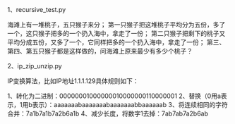 1、recursive_test.py

海滩上有一堆桃子，五只猴子来分；
第一只猴子把这堆桃子平均分为五份，多了一个，这只猴子把多的一个扔入海中，拿走了一份；
第二只猴子把剩下的桃子又平均分成五份，又多了一个，它同样把多的一个扔入海中，拿走了一份；
第三、第四、第五只猴子都是这样做的，问海滩上原来最少有多少个桃子？

2、ip_zip_unzip.py

IP变换算法，比如IP地址1.1.1.129具体规则如下：

1、转化为二进制：00000001000000010000000110000001 
2、替换（0用a表示，1用b表示）：aaaaaaabaaaaaaabaaaaaaabbaaaaaab 
3、将连续相同的字符合并：7a1b7a1b7a2b6a1b 
4、减少长度，将数字1去掉：7ab7ab7a2b6ab
